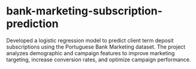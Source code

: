 # bank-marketing-subscription-prediction
Developed a logistic regression model to predict client term deposit subscriptions using the Portuguese Bank Marketing dataset. The project analyzes demographic and campaign features to improve marketing targeting, increase conversion rates, and optimize campaign performance.
